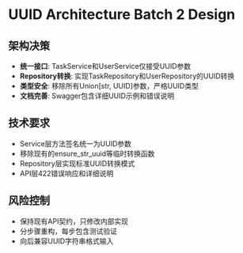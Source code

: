# UUID Architecture Batch 2 Design

## 架构决策
- **统一接口**: TaskService和UserService仅接受UUID参数
- **Repository转换**: 实现TaskRepository和UserRepository的UUID转换
- **类型安全**: 移除所有Union[str, UUID]参数，严格UUID类型
- **文档完善**: Swagger包含详细UUID示例和错误说明

## 技术要求
- Service层方法签名统一为UUID参数
- 移除现有的ensure_str_uuid等临时转换函数
- Repository层实现标准UUID转换模式
- API层422错误响应和详细说明

## 风险控制
- 保持现有API契约，只修改内部实现
- 分步骤重构，每步包含测试验证
- 向后兼容UUID字符串格式输入